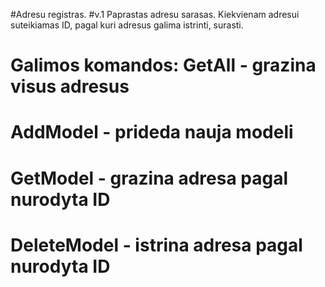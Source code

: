 #Adresu registras.
#v.1 Paprastas adresu sarasas. Kiekvienam adresui suteikiamas ID, pagal kuri adresus galima istrinti, surasti.
#    Galimos komandos: GetAll - grazina visus adresus
#                      AddModel - prideda nauja modeli
#                      GetModel - grazina adresa pagal nurodyta ID
#                      DeleteModel - istrina adresa pagal nurodyta ID
